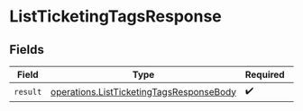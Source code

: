 # ListTicketingTagsResponse


## Fields

| Field                                                                                                | Type                                                                                                 | Required                                                                                             | Description                                                                                          |
| ---------------------------------------------------------------------------------------------------- | ---------------------------------------------------------------------------------------------------- | ---------------------------------------------------------------------------------------------------- | ---------------------------------------------------------------------------------------------------- |
| `result`                                                                                             | [operations.ListTicketingTagsResponseBody](../../models/operations/listticketingtagsresponsebody.md) | :heavy_check_mark:                                                                                   | N/A                                                                                                  |